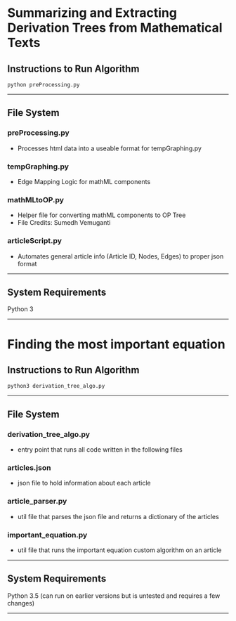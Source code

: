 # Summarizing and Extracting Derivation Trees from Mathematical Texts

## Instructions to Run Algorithm
```
python preProcessing.py
```
- - - -
## File System
### preProcessing.py
- Processes html data into a useable format for tempGraphing.py
### tempGraphing.py
- Edge Mapping Logic for mathML components
### mathMLtoOP.py
- Helper file for converting mathML components to OP Tree
- File Credits: Sumedh Vemuganti
### articleScript.py
- Automates general article info (Article ID, Nodes, Edges) to proper json format
- - - - 
## System Requirements
Python 3
- - - -

# Finding the most important equation

## Instructions to Run Algorithm
```
python3 derivation_tree_algo.py
```
- - - -
## File System
### derivation_tree_algo.py
- entry point that runs all code written in the following files
### articles.json
- json file to hold information about each article
### article_parser.py
- util file that parses the json file and returns a dictionary of the articles
### important_equation.py
- util file that runs the important equation custom algorithm on an article
- - - - 
## System Requirements
Python 3.5 (can run on earlier versions but is untested and requires a few changes)
- - - -
